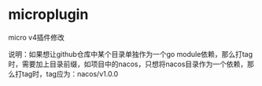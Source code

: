 # microplugin
micro v4插件修改

说明：如果想让github仓库中某个目录单独作为一个go module依赖，那么打tag时，需要加上目录前缀，如项目中的nacos，只想将nacos目录作为一个依赖，那么打tag时，tag应为：nacos/v1.0.0
